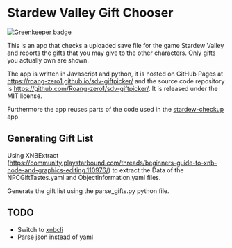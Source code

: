 # Stardew Valley Gift Chooser

[![Greenkeeper badge](https://badges.greenkeeper.io/Roang-zero1/sdv-giftpicker.svg)](https://greenkeeper.io/)

This is an app that checks a uploaded save file for the game Stardew Valley and reports the gifts that you may give to the other characters.
Only gifts you actually own are shown.

The app is written in Javascript and python, it is hosted on GitHub Pages at https://roang-zero1.github.io/sdv-giftpicker/ and the source code repository is https://github.com/Roang-zero1/sdv-giftpicker/. It is released under the MIT license.

Furthermore the app reuses parts of the code used in the [stardew-checkup](https://github.com/MouseyPounds/stardew-checkup) app

## Generating Gift List
Using XNBExtract (https://community.playstarbound.com/threads/beginners-guide-to-xnb-node-and-graphics-editing.110976/) to extract the Data of the NPCGiftTastes.yaml and ObjectInformation.yaml files.

Generate the gift list using the parse_gifts.py python file.

## TODO

* Switch to [xnbcli](https://github.com/LeonBlade/xnbcli)
* Parse json instead of yaml
